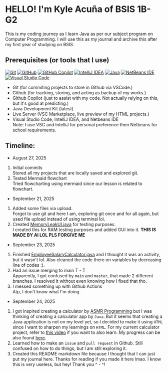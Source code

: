 # HELLO! I'm Kyle Acuña of BSIS 1B-G2
This is my coding journey as I learn Java as per our subject program on Computer Programming. I will use this as my journal and archive this after my first year of studying on BSIS. 

## Prerequisites (or tools that I use)
[![Git](https://img.shields.io/badge/Git-F05032?logo=git&logoColor=fff)](#)
[![GitHub](https://img.shields.io/badge/GitHub-%23121011.svg?logo=github&logoColor=white)](#)
[![GitHub Copilot](https://img.shields.io/badge/GitHub%20Copilot-000?logo=githubcopilot&logoColor=fff)](#)
[![IntelliJ IDEA](https://img.shields.io/badge/IntelliJIDEA-000000.svg?logo=intellij-idea&logoColor=white)](#)
[![Java](https://img.shields.io/badge/Java-%23ED8B00.svg?logo=openjdk&logoColor=white)](#)
[![NetBeans IDE](https://img.shields.io/badge/NetBeans%20IDE-1B6AC6.svg?logo=apache-netbeans-ide&logoColor=white)](#)
[![Visual Studio Code](https://custom-icon-badges.demolab.com/badge/Visual%20Studio%20Code-0078d7.svg?logo=vsc&logoColor=white)](#)
* Git (for commiting projects to store in Github via VSCode.)
* Github (for tracking, storing, and acting as backup of my works.)
* Github Copilot (just to assist with my code. Not actually relying on this, but it's good at predicting.)
* Java Development Kit (latest)
* Live Server (VSC Marketplace, live preview of my HTML projects.)
* Visual Studio Code, IntelliJ IDEA, and Netbeans IDE<br>Note: I use VSC and IntelliJ for personal preference then Netbeans for school requirements.

## Timeline:
* August 27, 2025<br>
1. Initial commits<br>Stored all my projects that are locally saved and explored git.<br>
2. Tested Mermaid flowchart<br>
Tried flowcharting using mermaid since our lesson is related to flowchart.<br>
* September 21, 2025<br>
1. Added some files via upload.<br>
Forgot to use git and here I am, exploring git once and for all again, but used file upload instead of using terminal lol.<br>
2. Created [MemoryLeakUI.java](https://github.com/giyugg/cc103-1st_semester/blob/3d031e2b24df7e21d276165e6f44f1496996bd94/MemoryLeakUI.java) for testing purposes.<br>
I created this for RAM testing purposes and added GUI into it. **THIS IS MADE BY AI LOL PLS FORGIVE ME**<br>
* September 23, 2025<br>
1. Finished [EmployeeSalaryCalculator.java](https://github.com/giyugg/cc103-1st_semester/blob/dcdf95486a7d3c1a4fce2eeb7eb55ce793ac0a6f/EmployeeSalaryCalculator.java) and I thought it was an activity, but it wasn't lol. Also cleaned the code there on variables by decreasing line of codes :).<br>
2. Had an issue merging to main T - T<br>
Apparently, I got confused by `main` and `master`, that made 2 different branches. I resolved it without even knowing how I fixed that tho.<br>
3. I messed something up with Github Actions<br>
Atp, I don't know what I'm doing.<br>
* September 24, 2025<br>
1. I got inspired creating a calculator by [ASMR Programming](https://www.youtube.com/@AsmrProg) but I was thinking of creating a calculator app by `Java`. But it seems that creating a Java application is not on my level yet, so I decided to make it using `HTML` since I want to sharpen my learnings on `HTML`. For my current calculator project, refer to [this video](https://www.youtube.com/watch?v=sBJmRD7kNTk) if you want to also learn. My progress can be also found [here](https://github.com/giyugg/cc103-1st_semester/tree/main/html_projects/calculator).<br>
2. Learned how to make an `issue` and `pull request` in Github. Still confused on how to do things, but I am still exploring it.<br>
3. Created this README markdown file because I thought that I can just put my journal here. Thanks for reading if you made it here lmao. I know this is very useless, but hey! Thank you ^ - ^!